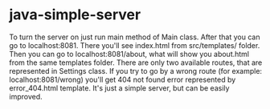 # java-simple-server
To turn the server on just run main method of Main class.
After that you can go to localhost:8081.
There you'll see index.html from src/templates/ folder.
Then you can go to localhost:8081/about, what will show you about.html from the same templates folder.
There are only two available routes, that are represented in Settings class.
If you try to go by a wrong route (for example: localhost:8081/wrong) you'll get 404 not found error represented by error_404.html template.
It's just a simple server, but can be easily improved.
